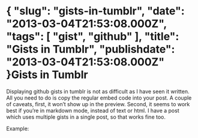 {
    "slug": "gists-in-tumblr",
    "date": "2013-03-04T21:53:08.000Z",
    "tags": [
        "gist",
        "github"
    ],
    "title": "Gists in Tumblr",
    "publishdate": "2013-03-04T21:53:08.000Z"
}Gists in Tumblr
===============




<p>Displaying github gists in tumblr is not as difficult as I have seen it written. All you need to do is copy the regular embed code into your post. A couple of caveats, first, it won&rsquo;t show up in the preview. Second, it seems to work best if you&rsquo;re in markdown mode, instead of text or html. I have a post which uses multiple gists in a single post, so that works fine too.</p>

<p>Example:</p>

<script src="https://gist.github.com/emil10001/5085996.js"></script>
